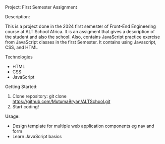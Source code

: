 Project: First Semester Assignment

Description:

This is a project done in the 2024 first semester of Front-End Engineering course at ALT School Africa. 
It is an assigment that gives a description of the student and also the school.
Also, contains JavaScript practice exercise from JavaScript classes in the first Semester.
It contains using Javascript, CSS, and HTML

Technologies
- HTML
- CSS
- JavaScript

Getting Started:
1. Clone repository: git clone https://github.com/MutumaBryan/ALTSchool.git
2. Start coding!

Usage:
- Design template for multiple web application components eg nav and form
- Learn JavaScript basics

